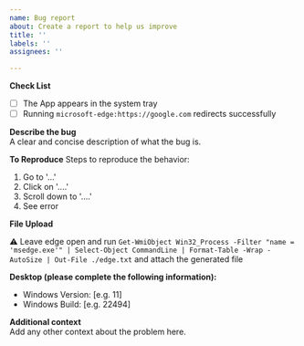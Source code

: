 ```yaml
---
name: Bug report
about: Create a report to help us improve
title: ''
labels: ''
assignees: ''

---
```


**Check List**
- [ ] The App appears in the system tray
- [ ] Running `microsoft-edge:https://google.com` redirects successfully

**Describe the bug**\
A clear and concise description of what the bug is.

**To Reproduce**
Steps to reproduce the behavior:
1. Go to '...'
2. Click on '....'
3. Scroll down to '....'
4. See error

**File Upload**

⚠️ Leave edge open and run `Get-WmiObject Win32_Process -Filter "name = 'msedge.exe'" | Select-Object CommandLine | Format-Table -Wrap -AutoSize | Out-File ./edge.txt` and attach the generated file

**Desktop (please complete the following information):**
 - Windows Version: [e.g. 11]
 - Windows Build: [e.g. 22494]

**Additional context**\
Add any other context about the problem here.

